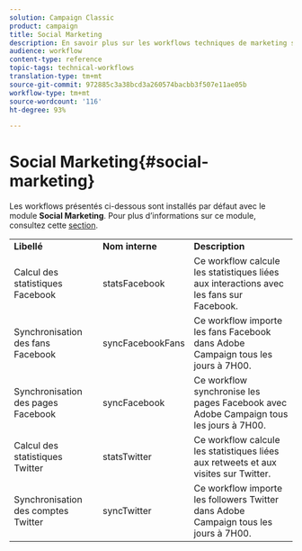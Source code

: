 ```yaml
---
solution: Campaign Classic
product: campaign
title: Social Marketing
description: En savoir plus sur les workflows techniques de marketing sur les réseaux sociaux
audience: workflow
content-type: reference
topic-tags: technical-workflows
translation-type: tm+mt
source-git-commit: 972885c3a38bcd3a260574bacbb3f507e11ae05b
workflow-type: tm+mt
source-wordcount: '116'
ht-degree: 93%

---
```



# Social Marketing{#social-marketing}

Les workflows présentés ci-dessous sont installés par défaut avec le module **Social Marketing**. Pour plus d’informations sur ce module, consultez cette [section](../../social/using/starting-workflows.md).

<table> 
 <tbody> 
  <tr> 
   <td> <strong>Libellé</strong><br /> </td> 
   <td> <strong>Nom interne</strong><br /> </td> 
   <td> <strong>Description</strong><br /> </td> 
  </tr> 
  <tr> 
   <td> <span class="uicontrol">Calcul des statistiques Facebook</span> <br /> </td> 
   <td> <span class="uicontrol">statsFacebook</span> <br /> </td> 
   <td> Ce workflow calcule les statistiques liées aux interactions avec les fans sur Facebook.<br /> </td> 
  </tr> 
  <tr> 
   <td> <span class="uicontrol">Synchronisation des fans Facebook</span> <br /> </td> 
   <td> <span class="uicontrol">syncFacebookFans</span> <br /> </td> 
   <td> Ce workflow importe les fans Facebook dans Adobe Campaign tous les jours à 7H00.<br /> </td> 
  </tr> 
  <tr> 
   <td> <span class="uicontrol">Synchronisation des pages Facebook</span> <br /> </td> 
   <td> <span class="uicontrol">syncFacebook</span> <br /> </td> 
   <td> Ce workflow synchronise les pages Facebook avec Adobe Campaign tous les jours à 7H00.<br /> </td> 
  </tr> 
  <tr> 
   <td> <span class="uicontrol">Calcul des statistiques Twitter</span> <br /> </td> 
   <td> <span class="uicontrol">statsTwitter</span> <br /> </td> 
   <td> Ce workflow calcule les statistiques liées aux retweets et aux visites sur Twitter.<br /> </td> 
  </tr> 
  <tr> 
   <td> <span class="uicontrol">Synchronisation des comptes Twitter</span> <br /> </td> 
   <td> <span class="uicontrol">syncTwitter</span> <br /> </td> 
   <td> Ce workflow importe les followers Twitter dans Adobe Campaign tous les jours à 7H00.<br /> </td> 
  </tr> 
 </tbody> 
</table>

